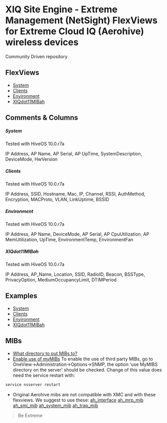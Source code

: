 # XIQ Site Engine - Extreme Management (NetSight) FlexViews for Extreme Cloud IQ (Aerohive) wireless devices

Community Driven repository


## FlexViews
* [System](tpl/XIQbasicsystem.tpl)
* [Clients](tpl/XIQclients.tpl)
* [Environment](tpl/XIQenvsystem.tpl)
* [XIQdot11MIBah](tpl/XIQdot11MIBah.tpl)

## Comments & Columns

##### System
Tested with HiveOS 10.0.r7a

IP Address, AP Name, AP Serial, AP UpTime, SystemDescription, DeviceMode, HwVersion

##### Clients
Tested with HiveOS 10.0.r7a

IP Address, SSID, Hostname, Mac, IP, Channel, RSSI, AuthMethod, Encryption, MACProto, VLAN, LinkUptime, BSSID

##### Environment
Tested with HiveOS 10.0.r7a

IP Address, AP Name, DeviceMode, AP Serial, AP CpuUtilization, AP MemUtilization, UpTime, EnvironmentTemp, EnvironmentFan

##### XIQdot11MIBah
Tested with HiveOS 10.0.r7a

IP Address, AP_Name, Location, SSID, RadioID, Beacon, BSSType, PrivacyOption, MediumOccupancyLimit, DTIMPeriod

## Examples
* [System](sample/XIQbasicsystem.PNG)
* [Clients](sample/XIQclients.PNG)
* [Environment](sample/XIQenvsystem.PNG)
* [XIQdot11MIBah](sample/XIQdot11MIBah.PNG)


## MIBs
* [What directory to put MIBs to?](https://extremeportal.force.com/ExtrArticleDetail?an=000080448)
* [Enable use of myMIBs](https://emc.extremenetworks.com/content/oneview/docs/admin/options/docs/ov_admin_options_snmp.html)
To enable the use of third party MIBs, go to OneView->Administration->Options->SNMP, the option 'use MyMIBS directory on the server' should be checked. Change of this value does need the service restart with:
```bash
service nsserver restart
```
* Original Aerohive mibs are not compatible with XMC and with these flexviews. We suggest to use these:
[ah_interface](mibs/ah_interface_mib.mib)
[ah_mrp_mib](mibs/ah_mrp_mib.mib)
[ah_smi_mib](mibs/ah_smi_mib.mib)
[ah_system_mib](mibs/ah_system_mib.mib)
[ah_trap_mib](mibs/ah_trap_mib.mib)

>Be Extreme
